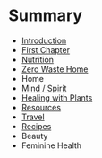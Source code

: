 # Summary

* [Introduction](README.md)
* [First Chapter](chapter1.md)
* [Nutrition](nutrition.md)
* [Zero Waste Home](zero_waste_home.md)
* Home
* [Mind / Spirit](mind__spirit.md)
* [Healing with Plants](healing_with_plants.md)
* [Resources](resources.md)
* [Travel](travel.md)
* [Recipes](recipes.md)
* Beauty
* Feminine Health

